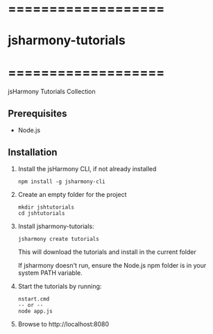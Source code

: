 # ===================
# jsharmony-tutorials
# ===================

jsHarmony Tutorials Collection

## Prerequisites

* Node.js

## Installation

1. Install the jsHarmony CLI, if not already installed
   ````
   npm install -g jsharmony-cli
   ````
   
2. Create an empty folder for the project
   ````
   mkdir jshtutorials
   cd jshtutorials
   ````
   
3. Install jsharmony-tutorials:
   ````
   jsharmony create tutorials
   ````
   This will download the tutorials and install in the current folder

   If jsharmony doesn't run, ensure the Node.js npm folder is in your system PATH variable.
   
4. Start the tutorials by running:
   ````
   nstart.cmd
   -- or --
   node app.js
   ````
  
5. Browse to http://localhost:8080
